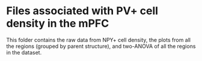 # Files associated with PV+ cell density in the mPFC

This folder contains the raw data from NPY+ cell density, the plots from all the regions (grouped by parent structure), and two-ANOVA of all the regions in the dataset.
